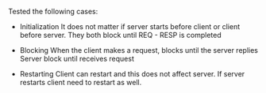 Tested the following cases:

* Initialization
It does not matter if server starts before client or client before server.
They both block until REQ - RESP is completed

* Blocking
When the client makes a request, blocks until the server replies
Server block until receives request

* Restarting
Client can restart and this does not affect server.
If server restarts client need to restart as well.
